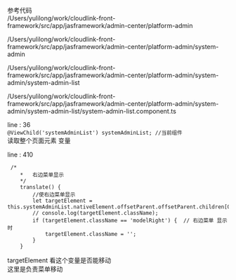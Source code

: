 参考代码     
/Users/yulilong/work/cloudlink-front-framework/src/app/jasframework/admin-center/platform-admin
 

/Users/yulilong/work/cloudlink-front-framework/src/app/jasframework/admin-center/platform-admin/system-admin    

/Users/yulilong/work/cloudlink-front-framework/src/app/jasframework/admin-center/platform-admin/system-admin/system-admin-list


/Users/yulilong/work/cloudlink-front-framework/src/app/jasframework/admin-center/platform-admin/system-admin/system-admin-list/system-admin-list.component.ts


line : 36    
`@ViewChild('systemAdminList') systemAdminList; //当前组件`    
读取整个页面元素 变量     

line : 410   
```
 /*
    *   右边菜单显示
    */
    translate() {
        //使右边菜单显示
        let targetElement = this.systemAdminList.nativeElement.offsetParent.offsetParent.children[0].children[0].children[0];
        // console.log(targetElement.className);
        if (targetElement.className == 'modelRight') {  // 右边菜单 显示时
            targetElement.className = '';
        }
    }
```
targetElement 看这个变量是否能移动   
这里是负责菜单移动